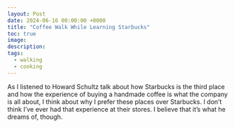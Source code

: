 ```yaml
---
layout: Post
date: 2024-06-16 00:00:00 +0000
title: "Coffee Walk While Learning Starbucks"
toc: true
image: 
description: 
tags: 
  - walking
  - cooking
---
```


As I listened to Howard Schultz talk about how Starbucks is the third place and how the experience of buying a handmade coffee is what the company is all about, I think about why I prefer these places over Starbucks. I don’t think I’ve ever had that experience at their stores. I believe that it’s what he dreams of, though. 
